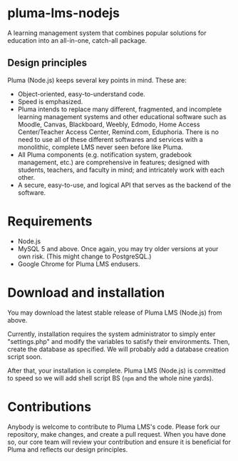 # pluma-lms-nodejs
A learning management system that combines popular solutions for education into an all-in-one, catch-all package.

## Design principles
Pluma (Node.js) keeps several key points in mind. These are:
- Object-oriented, easy-to-understand code.
- Speed is emphasized.
- Pluma intends to replace many different, fragmented, and incomplete learning management systems and other educational software such as Moodle, Canvas, Blackboard, Weebly, Edmodo, Home Access Center/Teacher Access Center, Remind.com, Eduphoria. There is no need to use all of these different softwares and services with a monolithic, complete LMS never seen before like Pluma.
- All Pluma components (e.g. notification system, gradebook management, etc.) are comprehensive in features; designed with students, teachers, and faculty in mind; and intricately work with each other.
- A secure, easy-to-use, and logical API that serves as the backend of the software.

# Requirements
- Node.js
- MySQL 5 and above. Once again, you may try older versions at your own risk. (This might change to PostgreSQL.)
- Google Chrome for Pluma LMS endusers.

# Download and installation
You may download the latest stable release of Pluma LMS (Node.js) from above.

Currently, installation requires the system administrator to simply enter "settings.php" and modify the variables to satisfy their environments. Then, create the database as specified. We will probably add a database creation script soon.

After that, your installation is complete. Pluma LMS (Node.js) is committed to speed so we will add shell script BS (```npm``` and the whole nine yards).

# Contributions
Anybody is welcome to contribute to Pluma LMS's code. Please fork our repository, make changes, and create a pull request. When you have done so, our core team will review your contribution and ensure it is beneficial for Pluma and reflects our design principles.
